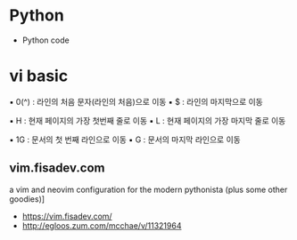 # Python
* Python code

# vi basic
▪ 0(^)	: 라인의 처음 문자(라인의 처음)으로 이동
▪ $	: 라인의 마지막으로 이동

▪ H      : 현재 페이지의 가장 첫번째 줄로 이동
▪ L      : 현재 페이지의 가장 마지막 줄로 이동

▪ 1G	: 문서의 첫 번째 라인으로 이동
▪ G	: 문서의 마지막 라인으로 이동

## vim.fisadev.com
a vim and neovim configuration for the modern pythonista (plus some other goodies)]
* https://vim.fisadev.com/
* http://egloos.zum.com/mcchae/v/11321964
